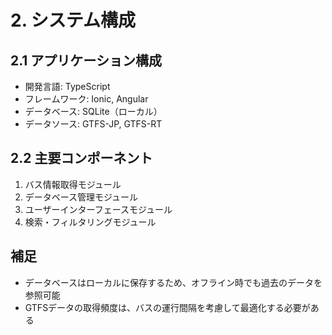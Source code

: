 # 2. システム構成

## 2.1 アプリケーション構成
- 開発言語: TypeScript
- フレームワーク: Ionic, Angular
- データベース: SQLite（ローカル）
- データソース: GTFS-JP, GTFS-RT

## 2.2 主要コンポーネント
1. バス情報取得モジュール
2. データベース管理モジュール
3. ユーザーインターフェースモジュール
4. 検索・フィルタリングモジュール

## 補足
- データベースはローカルに保存するため、オフライン時でも過去のデータを参照可能
- GTFSデータの取得頻度は、バスの運行間隔を考慮して最適化する必要がある 